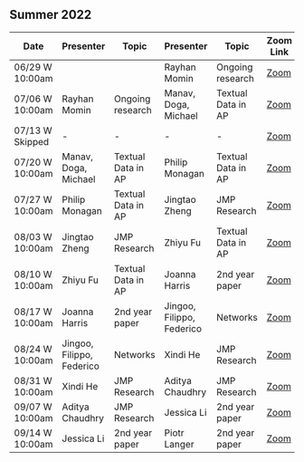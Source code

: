 ## Summer 2022
| Date                      | Presenter                 | Topic                | Presenter                 | Topic                       | Zoom Link | Location |
|---------------------------|---------------------------|----------------------|---------------------------|-----------------------------| ----------|----------|
| 06/29 W 10:00am           |                           |                      | Rayhan Momin              | Ongoing research            | [Zoom](https://uchicago.zoom.us/j/97478047591?pwd=RTk2cmg4c0hkV1pGUXN1Zkx6M1pLZz09)| C05| 
| 07/06 W 10:00am           | Rayhan Momin              | Ongoing research     | Manav, Doga, Michael      | Textual Data in AP          | [Zoom](https://uchicago.zoom.us/j/97478047591?pwd=RTk2cmg4c0hkV1pGUXN1Zkx6M1pLZz09)| C05| 
| 07/13 W Skipped           |  -                        |    -                 |     -                     |        -                    | [Zoom](https://uchicago.zoom.us/j/97478047591?pwd=RTk2cmg4c0hkV1pGUXN1Zkx6M1pLZz09)| |
| 07/20 W 10:00am           | Manav, Doga, Michael      | Textual Data in AP   | Philip Monagan            | Textual Data in AP          | [Zoom](https://uchicago.zoom.us/j/97478047591?pwd=RTk2cmg4c0hkV1pGUXN1Zkx6M1pLZz09)| C05|  
| 07/27 W 10:00am           | Philip Monagan            | Textual Data in AP   | Jingtao Zheng             | JMP Research                | [Zoom](https://uchicago.zoom.us/j/97478047591?pwd=RTk2cmg4c0hkV1pGUXN1Zkx6M1pLZz09)| C05|  
| 08/03 W 10:00am           | Jingtao Zheng             | JMP Research         | Zhiyu Fu                  | Textual Data in AP          | [Zoom](https://uchicago.zoom.us/j/97478047591?pwd=RTk2cmg4c0hkV1pGUXN1Zkx6M1pLZz09)| C05|  
| 08/10 W 10:00am           | Zhiyu Fu                  | Textual Data in AP          | Joanna Harris             | 2nd year paper              | [Zoom](https://uchicago.zoom.us/j/97478047591?pwd=RTk2cmg4c0hkV1pGUXN1Zkx6M1pLZz09)| 3B|   
| 08/17 W 10:00am           | Joanna Harris             | 2nd year paper       | Jingoo, Filippo, Federico | Networks                    | [Zoom](https://uchicago.zoom.us/j/97478047591?pwd=RTk2cmg4c0hkV1pGUXN1Zkx6M1pLZz09)| 3B|  
| 08/24 W 10:00am           | Jingoo, Filippo, Federico | Networks             | Xindi He                  | JMP Research                | [Zoom](https://uchicago.zoom.us/j/97478047591?pwd=RTk2cmg4c0hkV1pGUXN1Zkx6M1pLZz09)| C05|  
| 08/31 W 10:00am           | Xindi He                  | JMP Research         | Aditya Chaudhry           | JMP Research                | [Zoom](https://uchicago.zoom.us/j/97478047591?pwd=RTk2cmg4c0hkV1pGUXN1Zkx6M1pLZz09)| C05|  
| 09/07 W 10:00am           | Aditya Chaudhry            | JMP Research         | Jessica Li                | 2nd year paper              | [Zoom](https://uchicago.zoom.us/j/97478047591?pwd=RTk2cmg4c0hkV1pGUXN1Zkx6M1pLZz09)| C05|  
| 09/14 W 10:00am           | Jessica Li                | 2nd year paper       | Piotr Langer              | 2nd year paper              | [Zoom](https://uchicago.zoom.us/j/97478047591?pwd=RTk2cmg4c0hkV1pGUXN1Zkx6M1pLZz09)| C05|  
